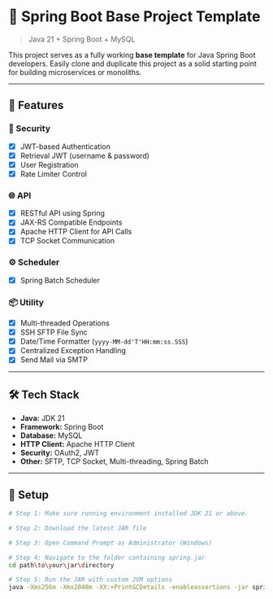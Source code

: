 # 🚀 Spring Boot Base Project Template

> Java 21 + Spring Boot + MySQL

This project serves as a fully working **base template** for Java Spring Boot developers. Easily clone and duplicate this project as a solid starting point for building microservices or monoliths.

---

## 🧩 Features

### 🔐 Security
- [x] JWT-based Authentication
- [x] Retrieval JWT (username & password)
- [x] User Registration
- [x] Rate Limiter Control

### 🌐 API
- [x] RESTful API using Spring
- [x] JAX-RS Compatible Endpoints
- [x] Apache HTTP Client for API Calls
- [x] TCP Socket Communication

### ⚙️ Scheduler
- [x] Spring Batch Scheduler

### 📦 Utility
- [x] Multi-threaded Operations
- [x] SSH SFTP File Sync
- [x] Date/Time Formatter (`yyyy-MM-dd'T'HH:mm:ss.SSS`)
- [x] Centralized Exception Handling
- [x] Send Mail via SMTP

---

## 🛠 Tech Stack

- **Java:** JDK 21  
- **Framework:** Spring Boot  
- **Database:** MySQL  
- **HTTP Client:** Apache HTTP Client  
- **Security:** OAuth2, JWT  
- **Other:** SFTP, TCP Socket, Multi-threading, Spring Batch  

---

## 🚀 Setup

```bash
# Step 1: Make sure running environment installed JDK 21 or above.

# Step 2: Download the latest JAR file

# Step 3: Open Command Prompt as Administrator (Windows)

# Step 4: Navigate to the folder containing spring.jar
cd path\to\your\jar\directory

# Step 5: Run the JAR with custom JVM options
java -Xms256m -Xmx2048m -XX:+PrintGCDetails -enableassertions -jar spring.jar

